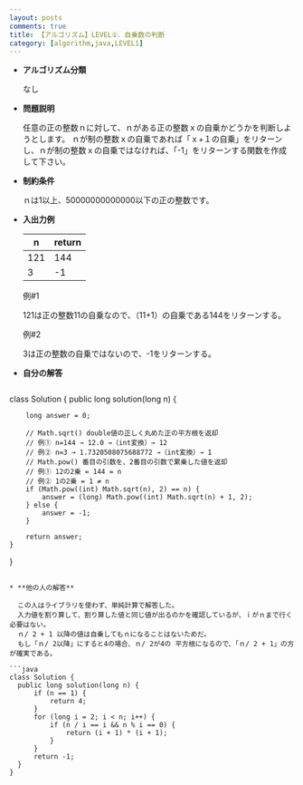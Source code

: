 ```yaml
---
layout: posts
comments: true
title: 【アルゴリズム】LEVEL①．自乗数の判断
category: [algorithm,java,LEVEL1]
---
```

* **アルゴリズム分類**

  なし

* **問題説明**

  任意の正の整数ｎに対して、ｎがある正の整数ｘの自乗かどうかを判断しようとします。
  ｎが制の整数ｘの自乗であれば「ｘ+１の自乗」をリターンし、ｎが制の整数ｘの自乗ではなければ、「-1」をリターンする関数を作成して下さい。
  
* **制約条件**

  ｎは1以上、50000000000000以下の正の整数です。

* **入出力例**

  | **n** | **return** |
  | ----- | ---------- |
  | 121   | 144        |
  | 3     | -1         |

  例#1

  121は正の整数11の自乗なので、（11+1）の自乗である144をリターンする。

  例#2

  3は正の整数の自乗ではないので、-1をリターンする。

* **自分の解答**

  ```java
class Solution {
  	public long solution(long n) {
  
  		long answer = 0;
          
  		// Math.sqrt() double値の正しく丸めた正の平方根を返却
  		// 例① n=144 → 12.0 →（int変換）→ 12
  		// 例② n=3 → 1.7320508075688772 →（int変換）→ 1
  		// Math.pow() 番目の引数を、2番目の引数で累乗した値を返却
  		// 例① 12の2乗 = 144 = n
  		// 例② 1の2乗 = 1 ≠ n
  		if (Math.pow((int) Math.sqrt(n), 2) == n) {
  			answer = (long) Math.pow((int) Math.sqrt(n) + 1, 2);
  		} else {
  			answer = -1;
  		}
  
  		return answer;
  	}
}
  ```

* **他の人の解答**

    この人はライブラリを使わず、単純計算で解答した。
    入力値を割り算して、割り算した値と同じ値が出るのかを確認しているが、ｉがｎまで行く必要はない。
    ｎ/ 2 + 1 以降の値は自乗してもｎになることはないためだ。
    もし「ｎ/ 2以降」にすると4の場合、ｎ/ 2が4の 平方根になるので、「ｎ/ 2 + 1」の方が確実である。
  
  ```java
  class Solution {
  	public long solution(long n) {
  		if (n == 1) {
  			return 4;
  		}
  		for (long i = 2; i < n; i++) {
  			if (n / i == i && n % i == 0) {
  				return (i + 1) * (i + 1);
  			}
  		}
  		return -1;
  	}
  }
  ```
  
  
